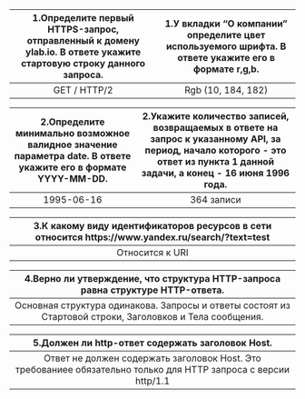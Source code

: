 <table>
  <thead>
    <tr>
      <th rowspan=4 align="center">1.Определите первый HTTPS-запрос, отправленный к домену ylab.io. В ответе укажите стартовую строку данного запроса.</th>
       <th rowspan=4 align="center">1.У вкладки “О компании”  определите цвет используемого шрифта. В ответе укажите его в формате r,g,b.</th>
    </tr>
  </thead>
  <tbody>
    <tr>
      <td rowspan=4 align="center">GET / HTTP/2</td>
      <td rowspan=4 align="center">Rgb (10, 184, 182)</td>
    </tr>
  </tbody>
</table>

<table>
  <thead>
    <tr>
      <th rowspan=4 align="center">2.Определите минимально возможное валидное значение параметра date. В ответе укажите его в формате YYYY-MM-DD.</th>
       <th rowspan=4 align="center">2.Укажите количество записей, возвращаемых в ответе на запрос к указанному API, за период, начало которого - это ответ из пункта 1 данной задачи, а конец - 16 июня 1996 года.</th>
    </tr>
  </thead>
  <tbody>
    <tr>
      <td rowspan=4 align="center">1995-06-16</td>
      <td rowspan=4 align="center">364 записи</td>
    </tr>
  </tbody>
</table>


<table>
  <thead>
    <tr>
      <th rowspan=4 align="center">3.К какому виду идентификаторов ресурсов в сети относится https://www.yandex.ru/search/?text=test</th>
    </tr>
  </thead>
  <tbody>
    <tr>
      <td rowspan=4 align="center">Относится к URI</td>
    </tr>
  </tbody>
</table>

<table>
  <thead>
    <tr>
      <th rowspan=4 align="center">4.Верно ли утверждение, что структура HTTP-запроса равна структуре HTTP-ответа.</th>
    </tr>
  </thead>
  <tbody>
    <tr>
      <td rowspan=4 align="center">Основная структура одинакова. Запросы и ответы состоят из Стартовой строки, Заголовков и Тела сообщения. </td>
    </tr>
  </tbody>
</table>

<table>
  <thead>
    <tr>
      <th rowspan=4 align="center">5.Должен ли http-ответ содержать заголовок Host.</th>
    </tr>
  </thead>
  <tbody>
    <tr>
      <td rowspan=4 align="center">Ответ не должен содержать заголовок Host. Это требованиее обязательно только для HTTP запроса с версии http/1.1</td>
    </tr>
  </tbody>
</table>
